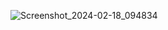 ![Screenshot_2024-02-18_094834](https://github.com/AnjananT/FridgePal/assets/144964837/6b12c0ea-43a5-447e-8717-d7744cadae4a)
